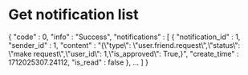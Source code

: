 # Get notification list

<api-endpoint openapi-path="../cotalk.yaml" endpoint="/api/user/{user_id}/notification" method="GET">

<response type="200">

<sample>
{
    "code" : 0,
    "info" : "Success",
    "notifications" : [
        {
            "notification_id" : 1,
            "sender_id" : 1,
            "content" : "{\"type\": \"user.friend.request\",\"status\": \"make request\",\"user_id\": 1,\"is_approved\": True,}",
            "create_time" : 1712025307.24112,
            "is_read" : false
        },
        ...
    ]
}
</sample>

</response>

</api-endpoint>